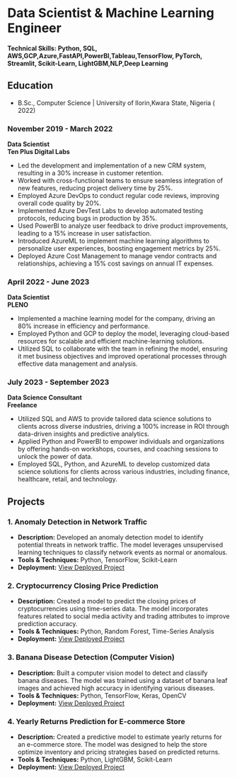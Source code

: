 
# Data Scientist & Machine Learning Engineer

#### Technical Skills: Python, SQL, AWS,GCP,Azure,FastAPI,PowerBI,Tableau,TensorFlow, PyTorch, Streamlit, Scikit-Learn, LightGBM,NLP,Deep Learning

## Education
- B.Sc., Computer Science | University of Ilorin,Kwara State, Nigeria ( 2022)

### **November 2019 - March 2022**  
**Data Scientist**  
**Ten Plus Digital Labs**

- Led the development and implementation of a new CRM system, resulting in a 30% increase in customer retention.
- Worked with cross-functional teams to ensure seamless integration of new features, reducing project delivery time by 25%.
- Employed Azure DevOps to conduct regular code reviews, improving overall code quality by 20%.
- Implemented Azure DevTest Labs to develop automated testing protocols, reducing bugs in production by 35%.
- Used PowerBI to analyze user feedback to drive product improvements, leading to a 15% increase in user satisfaction.
- Introduced AzureML to implement machine learning algorithms to personalize user experiences, boosting engagement metrics by 25%.
- Deployed Azure Cost Management to manage vendor contracts and relationships, achieving a 15% cost savings on annual IT expenses.

### **April 2022 - June 2023**  
**Data Scientist**  
**PLENO**

- Implemented a machine learning model for the company, driving an 80% increase in efficiency and performance.
- Employed Python and GCP to deploy the model, leveraging cloud-based resources for scalable and efficient machine-learning solutions.
- Utilized SQL to collaborate with the team in refining the model, ensuring it met business objectives and improved operational processes through effective data management and analysis.

### **July 2023 - September 2023**  
**Data Science Consultant**  
**Freelance**

- Utilized SQL and AWS to provide tailored data science solutions to clients across diverse industries, driving a 100% increase in ROI through data-driven insights and predictive analytics.
- Applied Python and PowerBI to empower individuals and organizations by offering hands-on workshops, courses, and coaching sessions to unlock the power of data.
- Employed SQL, Python, and AzureML to develop customized data science solutions for clients across various industries, including finance, healthcare, retail, and technology.

## Projects
### 1. Anomaly Detection in Network Traffic
- **Description:** Developed an anomaly detection model to identify potential threats in network traffic. The model leverages unsupervised learning techniques to classify network events as normal or anomalous.
- **Tools & Techniques:** Python, TensorFlow, Scikit-Learn
- **Deployment:** [View Deployed Project](https://networkintrusion.streamlit.app/)

### 2. Cryptocurrency Closing Price Prediction
- **Description:** Created a model to predict the closing prices of cryptocurrencies using time-series data. The model incorporates features related to social media activity and trading attributes to improve prediction accuracy.
- **Tools & Techniques:** Python, Random Forest, Time-Series Analysis
- **Deployment:** [View Deployed Project](https://cryptocurrencyclosingpriceprediction.streamlit.app/)

### 3. Banana Disease Detection (Computer Vision)
- **Description:** Built a computer vision model to detect and classify banana diseases. The model was trained using a dataset of banana leaf images and achieved high accuracy in identifying various diseases.
- **Tools & Techniques:** Python, TensorFlow, Keras, OpenCV
- **Deployment:** [View Deployed Project](https://bananadiseaseprediction.streamlit.app/)

### 4. Yearly Returns Prediction for E-commerce Store
- **Description:** Created a predictive model to estimate yearly returns for an e-commerce store. The model was designed to help the store optimize inventory and pricing strategies based on predicted returns.
- **Tools & Techniques:** Python, LightGBM, Scikit-Learn
- **Deployment:** [View Deployed Project](https://commerce.streamlit.app/)

